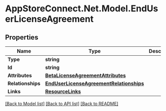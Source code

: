 # AppStoreConnect.Net.Model.EndUserLicenseAgreement

## Properties

Name | Type | Description | Notes
------------ | ------------- | ------------- | -------------
**Type** | **string** |  | 
**Id** | **string** |  | 
**Attributes** | [**BetaLicenseAgreementAttributes**](BetaLicenseAgreementAttributes.md) |  | [optional] 
**Relationships** | [**EndUserLicenseAgreementRelationships**](EndUserLicenseAgreementRelationships.md) |  | [optional] 
**Links** | [**ResourceLinks**](ResourceLinks.md) |  | 

[[Back to Model list]](../README.md#documentation-for-models) [[Back to API list]](../README.md#documentation-for-api-endpoints) [[Back to README]](../README.md)

